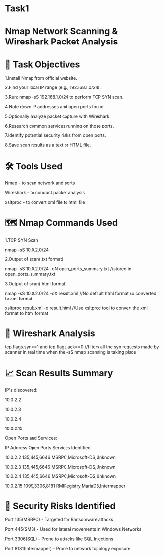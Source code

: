 # Task1
# Nmap Network Scanning &amp; Wireshark Packet Analysis

# 📌 Task Objectives

1.Install Nmap from official website.

2.Find your local IP range (e.g., 192.168.1.0/24).

3.Run: nmap -sS 192.168.1.0/24 to perform TCP SYN scan.

4.Note down IP addresses and open ports found.

5.Optionally analyze packet capture with Wireshark.

6.Research common services running on those ports.

7.Identify potential security risks from open ports.

8.Save scan results as a text or HTML file.

# 🛠️ Tools Used
Nmap - to scan network and ports

Wireshark - to conduct packet analysis

xsltproc - to convert xml file to html file

# 🗺️ Nmap Commands Used
1.TCP SYN Scan

nmap -sS 10.0.2.0/24

2.Output of scan(.txt format)

nmap -sS 10.0.2.0/24 -oN open_ports_summary.txt  //stored in open_ports_summary.txt

3.Output of scan(.html format)

nmap -sS 10.0.2.0/24 -oX result.xml   //No default html format so converted to xml format

xsltproc result.xml -o result.html  //Use xsltproc tool to convert the xml format to html format

# 🦈 Wireshark Analysis

tcp.flags.syn==1 and tcp.flags.ack==0 //filters all the syn requests made by scanner in real time when the -sS nmap scanning is taking place

# 📈 Scan Results Summary

IP's discovered:

10.0.2.2

10.0.2.3

10.0.2.4

10.0.2.15

Open Ports and Services:

IP Address                   Open Ports                       Services Identified

10.0.2.2                     135,445,6646                     MSRPC,Microsoft-DS,Unknown

10.0.2.3                     135,445,6646                     MSRPC,Microsoft-DS,Unknown

10.0.2.4                     135,445,6646                     MSRPC,Microsoft-DS,Unknown

10.0.2.15                    1099,3306,8181                   RMIRegistry,MariaDB,Intermapper

# 🔐 Security Risks Identified

Port 135(MSRPC) - Targeted for Ransomware attacks

Port 445(SMB) - Used for lateral movements in Windows Networks

Port 3306(SQL) - Prone to attacks like SQL Injections

Port 8181(Intermapper) - Prone to network topology exposure
